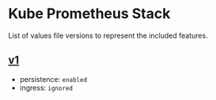 # Kube Prometheus Stack

List of values file versions to represent the included features.

## [v1](v1/values.yaml)
- persistence: `enabled`
- ingress: `ignored`